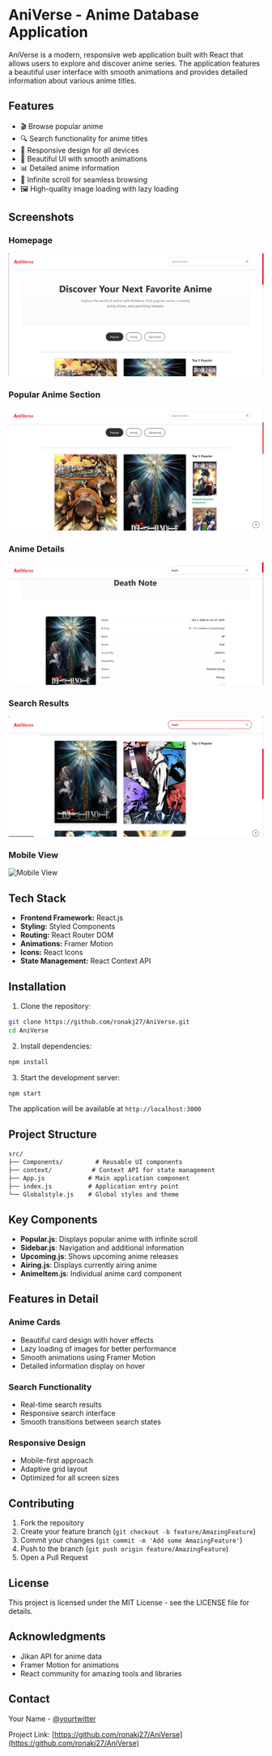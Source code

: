 # AniVerse - Anime Database Application

AniVerse is a modern, responsive web application built with React that allows users to explore and discover anime series. The application features a beautiful user interface with smooth animations and provides detailed information about various anime titles.

## Features

- 🎬 Browse popular anime
- 🔍 Search functionality for anime titles
- 📱 Responsive design for all devices
- 🎨 Beautiful UI with smooth animations
- 📊 Detailed anime information
- 🔄 Infinite scroll for seamless browsing
- 🖼️ High-quality image loading with lazy loading

## Screenshots

### Homepage
![Homepage](screenshots/homepage.png)

### Popular Anime Section
![Popular Anime](screenshots/popular.png)

### Anime Details
![Anime Details](screenshots/anime-details.png)

### Search Results
![Search Results](screenshots/search.png)

### Mobile View
![Mobile View](screenshots/mobile.png)

## Tech Stack

- **Frontend Framework:** React.js
- **Styling:** Styled Components
- **Routing:** React Router DOM
- **Animations:** Framer Motion
- **Icons:** React Icons
- **State Management:** React Context API

## Installation

1. Clone the repository:
```bash
git clone https://github.com/ronakj27/AniVerse.git
cd AniVerse
```

2. Install dependencies:
```bash
npm install
```

3. Start the development server:
```bash
npm start
```

The application will be available at `http://localhost:3000`

## Project Structure

```
src/
├── Components/         # Reusable UI components
├── context/           # Context API for state management
├── App.js            # Main application component
├── index.js          # Application entry point
└── Globalstyle.js    # Global styles and theme
```

## Key Components

- **Popular.js**: Displays popular anime with infinite scroll
- **Sidebar.js**: Navigation and additional information
- **Upcoming.js**: Shows upcoming anime releases
- **Airing.js**: Displays currently airing anime
- **AnimeItem.js**: Individual anime card component

## Features in Detail

### Anime Cards
- Beautiful card design with hover effects
- Lazy loading of images for better performance
- Smooth animations using Framer Motion
- Detailed information display on hover

### Search Functionality
- Real-time search results
- Responsive search interface
- Smooth transitions between search states

### Responsive Design
- Mobile-first approach
- Adaptive grid layout
- Optimized for all screen sizes

## Contributing

1. Fork the repository
2. Create your feature branch (`git checkout -b feature/AmazingFeature`)
3. Commit your changes (`git commit -m 'Add some AmazingFeature'`)
4. Push to the branch (`git push origin feature/AmazingFeature`)
5. Open a Pull Request

## License

This project is licensed under the MIT License - see the LICENSE file for details.

## Acknowledgments

- Jikan API for anime data
- Framer Motion for animations
- React community for amazing tools and libraries

## Contact

Your Name - [@yourtwitter](https://twitter.com/yourtwitter)

Project Link: [https://github.com/ronakj27/AniVerse](https://github.com/ronakj27/AniVerse)
